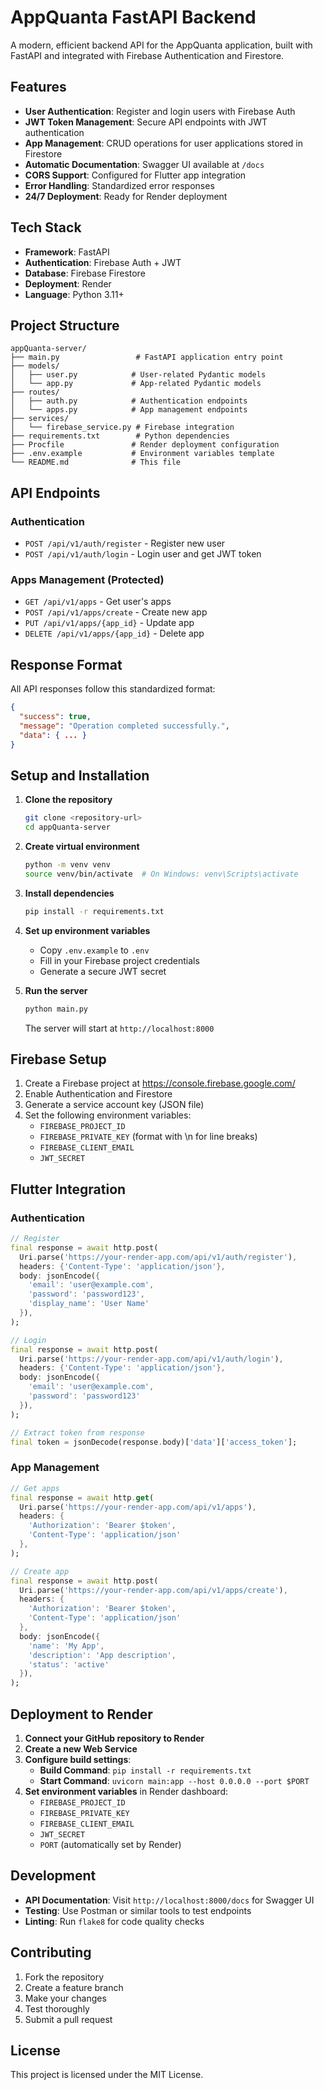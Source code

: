 # AppQuanta FastAPI Backend

A modern, efficient backend API for the AppQuanta application, built with FastAPI and integrated with Firebase Authentication and Firestore.

## Features

- **User Authentication**: Register and login users with Firebase Auth
- **JWT Token Management**: Secure API endpoints with JWT authentication
- **App Management**: CRUD operations for user applications stored in Firestore
- **Automatic Documentation**: Swagger UI available at `/docs`
- **CORS Support**: Configured for Flutter app integration
- **Error Handling**: Standardized error responses
- **24/7 Deployment**: Ready for Render deployment

## Tech Stack

- **Framework**: FastAPI
- **Authentication**: Firebase Auth + JWT
- **Database**: Firebase Firestore
- **Deployment**: Render
- **Language**: Python 3.11+

## Project Structure

```
appQuanta-server/
├── main.py                 # FastAPI application entry point
├── models/
│   ├── user.py            # User-related Pydantic models
│   └── app.py             # App-related Pydantic models
├── routes/
│   ├── auth.py            # Authentication endpoints
│   └── apps.py            # App management endpoints
├── services/
│   └── firebase_service.py # Firebase integration
├── requirements.txt        # Python dependencies
├── Procfile               # Render deployment configuration
├── .env.example           # Environment variables template
└── README.md              # This file
```

## API Endpoints

### Authentication
- `POST /api/v1/auth/register` - Register new user
- `POST /api/v1/auth/login` - Login user and get JWT token

### Apps Management (Protected)
- `GET /api/v1/apps` - Get user's apps
- `POST /api/v1/apps/create` - Create new app
- `PUT /api/v1/apps/{app_id}` - Update app
- `DELETE /api/v1/apps/{app_id}` - Delete app

## Response Format

All API responses follow this standardized format:

```json
{
  "success": true,
  "message": "Operation completed successfully.",
  "data": { ... }
}
```

## Setup and Installation

1. **Clone the repository**
   ```bash
   git clone <repository-url>
   cd appQuanta-server
   ```

2. **Create virtual environment**
   ```bash
   python -m venv venv
   source venv/bin/activate  # On Windows: venv\Scripts\activate
   ```

3. **Install dependencies**
   ```bash
   pip install -r requirements.txt
   ```

4. **Set up environment variables**
   - Copy `.env.example` to `.env`
   - Fill in your Firebase project credentials
   - Generate a secure JWT secret

5. **Run the server**
   ```bash
   python main.py
   ```

   The server will start at `http://localhost:8000`

## Firebase Setup

1. Create a Firebase project at https://console.firebase.google.com/
2. Enable Authentication and Firestore
3. Generate a service account key (JSON file)
4. Set the following environment variables:
   - `FIREBASE_PROJECT_ID`
   - `FIREBASE_PRIVATE_KEY` (format with \n for line breaks)
   - `FIREBASE_CLIENT_EMAIL`
   - `JWT_SECRET`

## Flutter Integration

### Authentication
```dart
// Register
final response = await http.post(
  Uri.parse('https://your-render-app.com/api/v1/auth/register'),
  headers: {'Content-Type': 'application/json'},
  body: jsonEncode({
    'email': 'user@example.com',
    'password': 'password123',
    'display_name': 'User Name'
  }),
);

// Login
final response = await http.post(
  Uri.parse('https://your-render-app.com/api/v1/auth/login'),
  headers: {'Content-Type': 'application/json'},
  body: jsonEncode({
    'email': 'user@example.com',
    'password': 'password123'
  }),
);

// Extract token from response
final token = jsonDecode(response.body)['data']['access_token'];
```

### App Management
```dart
// Get apps
final response = await http.get(
  Uri.parse('https://your-render-app.com/api/v1/apps'),
  headers: {
    'Authorization': 'Bearer $token',
    'Content-Type': 'application/json'
  },
);

// Create app
final response = await http.post(
  Uri.parse('https://your-render-app.com/api/v1/apps/create'),
  headers: {
    'Authorization': 'Bearer $token',
    'Content-Type': 'application/json'
  },
  body: jsonEncode({
    'name': 'My App',
    'description': 'App description',
    'status': 'active'
  }),
);
```

## Deployment to Render

1. **Connect your GitHub repository to Render**
2. **Create a new Web Service**
3. **Configure build settings**:
   - **Build Command**: `pip install -r requirements.txt`
   - **Start Command**: `uvicorn main:app --host 0.0.0.0 --port $PORT`
4. **Set environment variables** in Render dashboard:
   - `FIREBASE_PROJECT_ID`
   - `FIREBASE_PRIVATE_KEY`
   - `FIREBASE_CLIENT_EMAIL`
   - `JWT_SECRET`
   - `PORT` (automatically set by Render)

## Development

- **API Documentation**: Visit `http://localhost:8000/docs` for Swagger UI
- **Testing**: Use Postman or similar tools to test endpoints
- **Linting**: Run `flake8` for code quality checks

## Contributing

1. Fork the repository
2. Create a feature branch
3. Make your changes
4. Test thoroughly
5. Submit a pull request

## License

This project is licensed under the MIT License.
